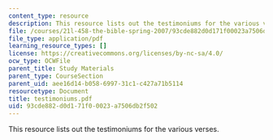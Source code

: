 ```yaml
---
content_type: resource
description: This resource lists out the testimoniums for the various verses.
file: /courses/21l-458-the-bible-spring-2007/93cde882d0d171f00023a7506db2f502_testimoniums.pdf
file_type: application/pdf
learning_resource_types: []
license: https://creativecommons.org/licenses/by-nc-sa/4.0/
ocw_type: OCWFile
parent_title: Study Materials
parent_type: CourseSection
parent_uid: aee16d14-b058-6997-31c1-c427a71b5114
resourcetype: Document
title: testimoniums.pdf
uid: 93cde882-d0d1-71f0-0023-a7506db2f502
---
```

This resource lists out the testimoniums for the various verses.